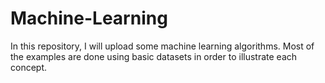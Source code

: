 # Machine-Learning
In this repository, I will upload some machine learning algorithms. Most of the examples are done using basic datasets in order to illustrate each concept.
